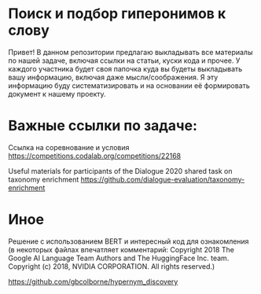 # Поиск и подбор гиперонимов к слову
Привет! В данном репозитории предлагаю выкладывать все материалы по нашей задаче, включая ссылки на статьи, куски кода и прочее.
У каждого участника будет своя папочка куда вы будеты выкладывать вашу информацию, включая даже мысли/соображения.
Я эту информацию буду систематизировать и на основании её формировать документ к нашему проекту.

# Важные ссылки по задаче:

Ссылка на соревнование и условия
https://competitions.codalab.org/competitions/22168 

Useful materials for participants of the Dialogue 2020 shared task on taxonomy enrichment
https://github.com/dialogue-evaluation/taxonomy-enrichment

# Иное

Решение с использованием BERT и интересный код для ознакомления (в некоторых файлах впечатляет комментарий:
Copyright 2018 The Google AI Language Team Authors and The HuggingFace Inc. team.
Copyright (c) 2018, NVIDIA CORPORATION.  All rights reserved.)
 
https://github.com/gbcolborne/hypernym_discovery

